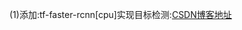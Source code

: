 (1)添加:tf-faster-rcnn[cpu]实现目标检测:[CSDN博客地址](https://blog.csdn.net/King_key/article/details/84781608)
